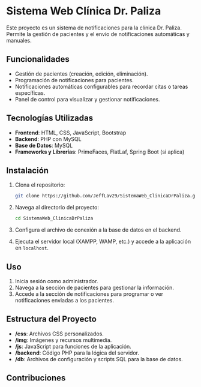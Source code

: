 # Sistema Web Clínica Dr. Paliza

Este proyecto es un sistema de notificaciones para la clínica Dr. Paliza. Permite la gestión de pacientes y el envío de notificaciones automáticas y manuales.

## Funcionalidades

- Gestión de pacientes (creación, edición, eliminación).
- Programación de notificaciones para pacientes.
- Notificaciones automáticas configurables para recordar citas o tareas específicas.
- Panel de control para visualizar y gestionar notificaciones.

## Tecnologías Utilizadas

- **Frontend**: HTML, CSS, JavaScript, Bootstrap
- **Backend**: PHP con MySQL
- **Base de Datos**: MySQL
- **Frameworks y Librerías**: PrimeFaces, FlatLaf, Spring Boot (si aplica)

## Instalación

1. Clona el repositorio:
    ```bash
    git clone https://github.com/JeffLav29/SistemaWeb_ClinicaDrPaliza.git
    ```

2. Navega al directorio del proyecto:
    ```bash
    cd SistemaWeb_ClinicaDrPaliza
    ```

3. Configura el archivo de conexión a la base de datos en el backend.

4. Ejecuta el servidor local (XAMPP, WAMP, etc.) y accede a la aplicación en `localhost`.

## Uso

1. Inicia sesión como administrador.
2. Navega a la sección de pacientes para gestionar la información.
3. Accede a la sección de notificaciones para programar o ver notificaciones enviadas a los pacientes.

## Estructura del Proyecto

- **/css**: Archivos CSS personalizados.
- **/img**: Imágenes y recursos multimedia.
- **/js**: JavaScript para funciones de la aplicación.
- **/backend**: Código PHP para la lógica del servidor.
- **/db**: Archivos de configuración y scripts SQL para la base de datos.

## Contribuciones


